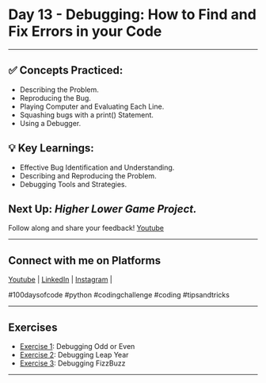 # **Day 13 - Debugging: How to Find and Fix Errors in your Code**
---
## ✅ **Concepts Practiced:**

- Describing the Problem.
- Reproducing the Bug.
- Playing Computer and Evaluating Each Line.
- Squashing bugs with a print() Statement.
- Using a Debugger.

## 💡 **Key Learnings:**

- Effective Bug Identification and Understanding.
- Describing and Reproducing the Problem.
- Debugging Tools and Strategies.

## **Next Up:** *Higher Lower Game Project.*

Follow along and share your feedback! 
[Youtube](https://www.youtube.com/@Tharun-AS)

---

## Connect with me on Platforms
[Youtube](https://www.youtube.com/@Tharun-AS) | 
[LinkedIn](https://www.linkedin.com/in/tharun-a-s-b45b8a2a8) | 
[Instagram](https://www.instagram.com/tharun_as_2005) | 

#100daysofcode #python #codingchallenge #coding #tipsandtricks

---

## Exercises
- [Exercise 1](https://github.com/Tharun200503/100-days-of-coding/tree/main/Day-13/Exercise%201%20-%20Debugging%20Odd%20or%20Even): Debugging Odd or Even
- [Exercise 2](https://github.com/phillipai/100-days-of-code-python/tree/main/day13/Exercise%202%20-%20Debugging%20Leap%20Year): Debugging Leap Year
- [Exercise 3](https://github.com/phillipai/100-days-of-code-python/tree/main/day13/Exercise%203%20-%20Debugging%20FizzBuzz): Debugging FizzBuzz

---
